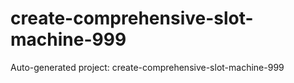 # create-comprehensive-slot-machine-999
Auto-generated project: create-comprehensive-slot-machine-999
